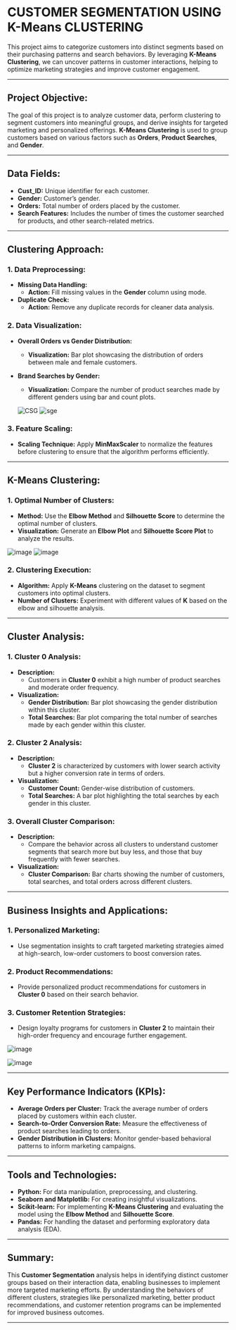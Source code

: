 

# **CUSTOMER SEGMENTATION USING K-Means CLUSTERING**

This project aims to categorize customers into distinct segments based on their purchasing patterns and search behaviors. By leveraging **K-Means Clustering**, we can uncover patterns in customer interactions, helping to optimize marketing strategies and improve customer engagement.

---

## **Project Objective:**

The goal of this project is to analyze customer data, perform clustering to segment customers into meaningful groups, and derive insights for targeted marketing and personalized offerings. **K-Means Clustering** is used to group customers based on various factors such as **Orders**, **Product Searches**, and **Gender**.

---

## **Data Fields:**

- **Cust_ID:** Unique identifier for each customer.
- **Gender:** Customer’s gender.
- **Orders:** Total number of orders placed by the customer.
- **Search Features:** Includes the number of times the customer searched for products, and other search-related metrics.

---

## **Clustering Approach:**

### **1. Data Preprocessing:**
   - **Missing Data Handling:**
     - **Action:** Fill missing values in the **Gender** column using mode.
   - **Duplicate Check:**
     - **Action:** Remove any duplicate records for cleaner data analysis.

### **2. Data Visualization:**
   - **Overall Orders vs Gender Distribution:**
     - **Visualization:** Bar plot showcasing the distribution of orders between male and female customers.
   - **Brand Searches by Gender:**
     - **Visualization:** Compare the number of product searches made by different genders using bar and count plots.
    
     ![CSG](https://github.com/user-attachments/assets/1cd33aad-81d4-4c55-8948-c43cde856b28)
      ![sge](https://github.com/user-attachments/assets/deadfd14-7fe9-40db-922c-668ee4138060)
      


### **3. Feature Scaling:**
   - **Scaling Technique:** Apply **MinMaxScaler** to normalize the features before clustering to ensure that the algorithm performs efficiently.

---

## **K-Means Clustering:**

### **1. Optimal Number of Clusters:**
   - **Method:** Use the **Elbow Method** and **Silhouette Score** to determine the optimal number of clusters.
   - **Visualization:** Generate an **Elbow Plot** and **Silhouette Score Plot** to analyze the results.

  ![image](https://github.com/user-attachments/assets/6b4235c3-f75b-4374-8442-446f3354b4e9)
  ![image](https://github.com/user-attachments/assets/8b976ab0-5f49-438b-8c78-5f9898a5f2f8)

  
### **2. Clustering Execution:**
   - **Algorithm:** Apply **K-Means** clustering on the dataset to segment customers into optimal clusters.
   - **Number of Clusters:** Experiment with different values of **K** based on the elbow and silhouette analysis.

---

## **Cluster Analysis:**

### **1. Cluster 0 Analysis:**
   - **Description:** 
     - Customers in **Cluster 0** exhibit a high number of product searches and moderate order frequency.
   - **Visualization:**
     - **Gender Distribution:** Bar plot showcasing the gender distribution within this cluster.
     - **Total Searches:** Bar plot comparing the total number of searches made by each gender within this cluster.

### **2. Cluster 2 Analysis:**
   - **Description:**
     - **Cluster 2** is characterized by customers with lower search activity but a higher conversion rate in terms of orders.
   - **Visualization:**
     - **Customer Count:** Gender-wise distribution of customers.
     - **Total Searches:** A bar plot highlighting the total searches by each gender in this cluster.

### **3. Overall Cluster Comparison:**
   - **Description:**
     - Compare the behavior across all clusters to understand customer segments that search more but buy less, and those that buy frequently with fewer searches.
   - **Visualization:**
     - **Cluster Comparison:** Bar charts showing the number of customers, total searches, and total orders across different clusters.

---

## **Business Insights and Applications:**

### **1. Personalized Marketing:**
   - Use segmentation insights to craft targeted marketing strategies aimed at high-search, low-order customers to boost conversion rates.

### **2. Product Recommendations:**
   - Provide personalized product recommendations for customers in **Cluster 0** based on their search behavior.

### **3. Customer Retention Strategies:**
   - Design loyalty programs for customers in **Cluster 2** to maintain their high-order frequency and encourage further engagement.

![image](https://github.com/user-attachments/assets/81ef24e0-d559-4ca0-b4a3-90458e6e01b6)

![image](https://github.com/user-attachments/assets/bde4c2a5-baea-41ac-9515-63c33918ef90)


---

## **Key Performance Indicators (KPIs):**

- **Average Orders per Cluster:** Track the average number of orders placed by customers within each cluster.
- **Search-to-Order Conversion Rate:** Measure the effectiveness of product searches leading to orders.
- **Gender Distribution in Clusters:** Monitor gender-based behavioral patterns to inform marketing campaigns.

---

## **Tools and Technologies:**

- **Python:** For data manipulation, preprocessing, and clustering.
- **Seaborn and Matplotlib:** For creating insightful visualizations.
- **Scikit-learn:** For implementing **K-Means Clustering** and evaluating the model using the **Elbow Method** and **Silhouette Score**.
- **Pandas:** For handling the dataset and performing exploratory data analysis (EDA).

---

## **Summary:**

This **Customer Segmentation** analysis helps in identifying distinct customer groups based on their interaction data, enabling businesses to implement more targeted marketing efforts. By understanding the behaviors of different clusters, strategies like personalized marketing, better product recommendations, and customer retention programs can be implemented for improved business outcomes.

---

